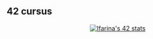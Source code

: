 ## 42 cursus
 <div align="center">
  <a href="https://github.com/oakoudad/badge42"><img src="https://badge.mediaplus.ma/colorfulwaves/lfarina?1337Badge=off&UM6P=off" alt="lfarina's 42 stats" /></a>
</div>
